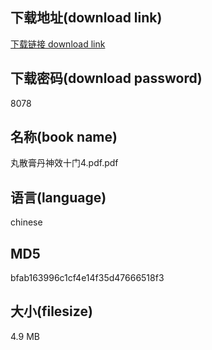 ## 下载地址(download link)
[下载链接 download link](https://voluble-croquembouche-d321dc.netlify.app/?s=%E4%B8%B8%E6%95%A3%E8%86%8F%E4%B8%B9%E7%A5%9E%E6%95%88%E5%8D%81%E9%97%A84.pdf)

## 下载密码(download password)
8078

## 名称(book name)
丸散膏丹神效十门4.pdf.pdf

## 语言(language)
chinese

## MD5
bfab163996c1cf4e14f35d47666518f3

## 大小(filesize)
4.9 MB
